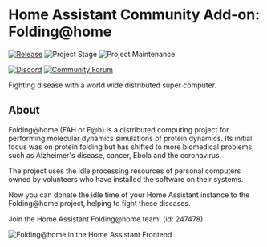 # Home Assistant Community Add-on: Folding@home

[![Release][release-shield]][release] ![Project Stage][project-stage-shield] ![Project Maintenance][maintenance-shield]

[![Discord][discord-shield]][discord] [![Community Forum][forum-shield]][forum]

Fighting disease with a world wide distributed super computer.

## About

Folding@home (FAH or F@h) is a distributed computing project for performing
molecular dynamics simulations of protein dynamics. Its initial focus was on
protein folding but has shifted to more biomedical problems, such as Alzheimer's
disease, cancer, Ebola and the coronavirus.

The project uses the idle processing resources of personal computers owned by
volunteers who have installed the software on their systems.

Now you can donate the idle time of your Home Assistant instance to the
Folding@home project, helping to fight these diseases.

Join the Home Assistant Folding@home team! (id: 247478)

![Folding@home in the Home Assistant Frontend][screenshot]

[discord-shield]: https://img.shields.io/discord/478094546522079232.svg
[discord]: https://discord.me/hassioaddons
[forum-shield]: https://img.shields.io/badge/community-forum-brightgreen.svg
[forum]: https://community.home-assistant.io/t/home-assistant-community-add-on-folding-home/180496?u=frenck
[github-sponsors-shield]: https://frenck.dev/wp-content/uploads/2019/12/github_sponsor.png
[github-sponsors]: https://github.com/sponsors/frenck
[maintenance-shield]: https://img.shields.io/maintenance/yes/2021.svg
[patreon-shield]: https://frenck.dev/wp-content/uploads/2019/12/patreon.png
[patreon]: https://www.patreon.com/frenck
[project-stage-shield]: https://img.shields.io/badge/project%20stage-experimental-yellow.svg
[release-shield]: https://img.shields.io/badge/version-v0.3.0-blue.svg
[release]: https://github.com/hassio-addons/addon-foldingathome/tree/v0.3.0
[screenshot]: https://github.com/hassio-addons/addon-foldingathome/raw/main/images/screenshot.png